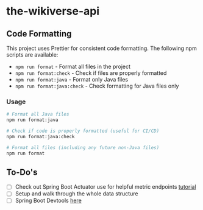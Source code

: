 # the-wikiverse-api

## Code Formatting

This project uses Prettier for consistent code formatting. The following npm scripts are available:

- `npm run format` - Format all files in the project
- `npm run format:check` - Check if files are properly formatted
- `npm run format:java` - Format only Java files
- `npm run format:java:check` - Check formatting for Java files only

### Usage

```bash
# Format all Java files
npm run format:java

# Check if code is properly formatted (useful for CI/CD)
npm run format:java:check

# Format all files (including any future non-Java files)
npm run format
```

## To-Do's

- [ ] Check out Spring Boot Actuator use for helpful metric endpoints [tutorial](https://www.baeldung.com/spring-boot-actuators)
- [ ] Setup and walk through the whole data structure
- [ ] Spring Boot Devtools [here](https://docs.spring.io/spring-boot/4.0/reference/using/devtools.html)
